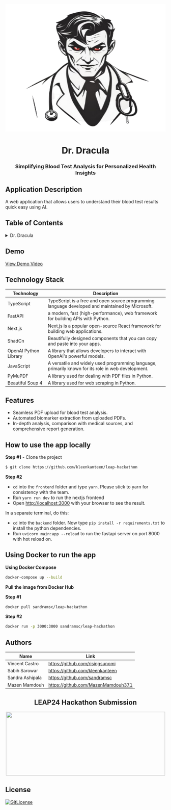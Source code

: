 <!-- Designed for LEAP24 hackathon 03.2024-->
<div id="header" align="center">
  <img src="./frontend/src/assets/img/drdracula-logo.png" width="800" height="400"/>
</div>
  <h1 align="center">Dr. Dracula</h1>
   <h3 align="center">Simplifying Blood Test Analysis for Personalized Health Insights</h3>

## Application Description

A web application that allows users to understand their blood test results quick easy using AI.

## Table of Contents

<details>
<summary>Dr. Dracula</summary>

- [Application Description](#application-description)
- [Table of Contents](#table-of-contents)
- [Demo](#demo)
- [Technology Stack](#technology-stack)
- [Features](#features)
- [How to use the app locally](#how-to-use-the-app)
- [Using Docker to run the app](#using-docker-to-run-the-app)
- [Authors](#authors)
- [License](#license)

</details>
 
## Demo

[View Demo Video](https://dr-dracula.vercel.app/)


## Technology Stack

| Technology                                                    | Description                                                          |
| ------------------------------------------------------------- | -------------------------------------------------------------------- |
| TypeScript                                                    | TypeScript is a free and open source programming language developed and maintained by Microsoft.
| FastAPI                                                       | a modern, fast (high-performance), web framework for building APIs with Python.
| Next.js                                                       | Next.js is a popular open-source React framework for building web applications.
| ShadCn                                                        | Beautifully designed components that you can copy and paste into your apps.
| OpenAI Python Library                                         | A library that allows developers to interact with OpenAI's powerful models.
| JavaScript                                                    | A versatile and widely used programming language, primarily known for its role in web development.
| PyMuPDF                                                       | A library used for dealing with PDF files in Python.
| Beautiful Soup 4                                              | A library used for web scraping in Python.


## Features

- Seamless PDF upload for blood test analysis.
- Automated biomarker extraction from uploaded PDFs.
- In-depth analysis, comparison with medical sources, and comprehensive report generation.

## How to use the app locally

**Step #1** - Clone the project

```bash
$ git clone https://github.com/kleenkanteen/leap-hackathon
```

**Step #2**

- `cd` into the `frontend` folder and type `yarn`. Please stick to yarn for consistency with the team.
- Run `yarn run dev` to run the nextjs frontend
- Open [http://localhost:3000](http://localhost:3000) with your browser to see the result.

In a separate terminal, do this:
- `cd` into the `backend` folder. Now type `pip install -r requirements.txt` to install the python dependencies.
- Run `uvicorn main:app --reload` to run the fastapi server on port 8000 with hot reload on.


## Using Docker to run the app

**Using Docker Compose**

```bash
docker-compose up --build
```

**Pull the image from Docker Hub**

**Step #1**

```bash
docker pull sandramsc/leap-hackathon
```

**Step #2**
```bash
docker run -p 3000:3000 sandramsc/leap-hackathon
```


## Authors

| Name            | Link                                   |
| --------------- | -------------------------------------- |
| Vincent Castro | https://github.com/risingsunomi |
| Sabih Sarowar | https://github.com/kleenkanteen |
| Sandra Ashipala | https://github.com/sandramsc |
| Mazen Mamdouh | https://github.com/MazenMamdouh371 |

<h2 align="center">LEAP24 Hackathon Submission</h2>

<div id="header" align="center">
  <img src="https://lablab.ai/_next/image?url=https%3A%2F%2Fstorage.googleapis.com%2Flablab-static-eu%2Fimages%2Fevents%2Fclsvwsh8m000x3b6rhvbmf7cf%2Fundefined_imageLink_xbaa800rg.jpg&w=1080&q=75" width="500" height="200"/>
</div>

## License

[![GitLicense](https://img.shields.io/badge/License-MIT-lime.svg)](https://github.com/sandramsc/leap-hackathon/blob/master/LICENSE)
